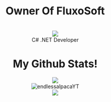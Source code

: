 <div align="center">
<h1>Owner Of FluxoSoft</h1>
<br>
<img src="https://github.com/endlessalpacaYT/endlessalpacaYT/assets/90353497/448d681b-41a6-4386-aad7-26ffac35e33c">
<br>
C# .NET Developer
<br>
<h1>My Github Stats!</h1>
<img src="https://komarev.com/ghpvc/?username=endlessapacaYT&color=blue">
<br>
<img align="center" src="https://github-readme-stats.vercel.app/api?username=endlessalpacaYT&show_icons=true&locale=en&theme=dark" alt="endlessalpacaYT" />
<br>
<img align="center" src="https://github-readme-stats.vercel.app/api/top-langs/?username=endlessalpacaYT" />
</div>



<!---
endlessalpacaYT/endlessalpacaYT is a ✨ special ✨ repository because its `README.md` (this file) appears on your GitHub profile.
You can click the Preview link to take a look at your changes.
--->
